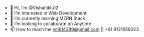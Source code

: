 - 👋 Hi, I’m @Vishaltiklu12
- 👀 I’m interested in Web Development
- 🌱 I’m currently learning MERN Stack
- 💞️ I’m looking to collaborate on Anytime
- 📫 How to reach me vitik14389@gmail.com || +91 9121658323

<!---
Vishaltiklu12/Vishaltiklu12 is a ✨ special ✨ repository because its `README.md` (this file) appears on your GitHub profile.
You can click the Preview link to take a look at your changes.
--->
